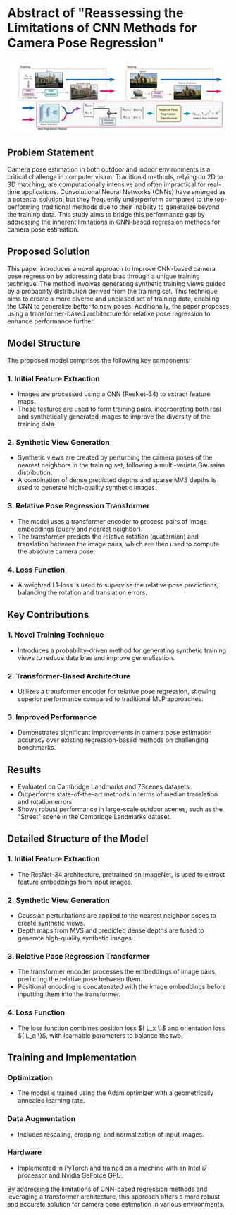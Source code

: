 # Abstract of "Reassessing the Limitations of CNN Methods for Camera Pose Regression"

![Model Structure](https://github.com/Husseinhhameed/Transformer-Based-Camera-localization-review/blob/main/images/Reassessing.png)

## Problem Statement

Camera pose estimation in both outdoor and indoor environments is a critical challenge in computer vision. Traditional methods, relying on 2D to 3D matching, are computationally intensive and often impractical for real-time applications. Convolutional Neural Networks (CNNs) have emerged as a potential solution, but they frequently underperform compared to the top-performing traditional methods due to their inability to generalize beyond the training data. This study aims to bridge this performance gap by addressing the inherent limitations in CNN-based regression methods for camera pose estimation.

## Proposed Solution

This paper introduces a novel approach to improve CNN-based camera pose regression by addressing data bias through a unique training technique. The method involves generating synthetic training views guided by a probability distribution derived from the training set. This technique aims to create a more diverse and unbiased set of training data, enabling the CNN to generalize better to new poses. Additionally, the paper proposes using a transformer-based architecture for relative pose regression to enhance performance further.

## Model Structure

The proposed model comprises the following key components:

### 1. Initial Feature Extraction

- Images are processed using a CNN (ResNet-34) to extract feature maps.
- These features are used to form training pairs, incorporating both real and synthetically generated images to improve the diversity of the training data.

### 2. Synthetic View Generation

- Synthetic views are created by perturbing the camera poses of the nearest neighbors in the training set, following a multi-variate Gaussian distribution.
- A combination of dense predicted depths and sparse MVS depths is used to generate high-quality synthetic images.

### 3. Relative Pose Regression Transformer

- The model uses a transformer encoder to process pairs of image embeddings (query and nearest neighbor).
- The transformer predicts the relative rotation (quaternion) and translation between the image pairs, which are then used to compute the absolute camera pose.

### 4. Loss Function

- A weighted L1-loss is used to supervise the relative pose predictions, balancing the rotation and translation errors.

## Key Contributions

### 1. Novel Training Technique

- Introduces a probability-driven method for generating synthetic training views to reduce data bias and improve generalization.

### 2. Transformer-Based Architecture

- Utilizes a transformer encoder for relative pose regression, showing superior performance compared to traditional MLP approaches.

### 3. Improved Performance

- Demonstrates significant improvements in camera pose estimation accuracy over existing regression-based methods on challenging benchmarks.

## Results

- Evaluated on Cambridge Landmarks and 7Scenes datasets.
- Outperforms state-of-the-art methods in terms of median translation and rotation errors.
- Shows robust performance in large-scale outdoor scenes, such as the "Street" scene in the Cambridge Landmarks dataset.

## Detailed Structure of the Model

### 1. Initial Feature Extraction

- The ResNet-34 architecture, pretrained on ImageNet, is used to extract feature embeddings from input images.

### 2. Synthetic View Generation

- Gaussian perturbations are applied to the nearest neighbor poses to create synthetic views.
- Depth maps from MVS and predicted dense depths are fused to generate high-quality synthetic images.

### 3. Relative Pose Regression Transformer

- The transformer encoder processes the embeddings of image pairs, predicting the relative pose between them.
- Positional encoding is concatenated with the image embeddings before inputting them into the transformer.

### 4. Loss Function

- The loss function combines position loss $( L_x \)$ and orientation loss $( L_q \)$, with learnable parameters to balance the two.

## Training and Implementation

### Optimization

- The model is trained using the Adam optimizer with a geometrically annealed learning rate.

### Data Augmentation

- Includes rescaling, cropping, and normalization of input images.

### Hardware

- Implemented in PyTorch and trained on a machine with an Intel i7 processor and Nvidia GeForce GPU.

By addressing the limitations of CNN-based regression methods and leveraging a transformer architecture, this approach offers a more robust and accurate solution for camera pose estimation in various environments.
